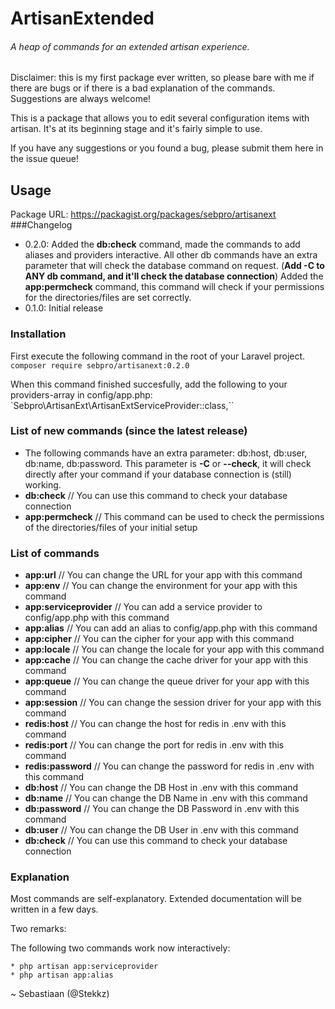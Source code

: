# ArtisanExtended
###### A heap of commands for an extended artisan experience.

Disclaimer: this is my first package ever written,
so please bare with me if there are bugs or if there is a bad explanation of the commands.
Suggestions are always welcome!

This is a package that allows you to edit several configuration items with artisan.
It's at its beginning stage and it's fairly simple to use.

If you have any suggestions or you found a bug, please submit them here in the issue queue!

## Usage

Package URL: https://packagist.org/packages/sebpro/artisanext
###Changelog
* 0.2.0: Added the **db:check** command, made the commands to add aliases and providers interactive. All other db commands have an extra parameter that will check the database command on request. (**Add -C to ANY db command, and it'll check the database connection**)
Added the **app:permcheck** command, this command will check if your permissions for the directories/files are set correctly.
* 0.1.0: Initial release

### Installation
First execute the following command in the root of your Laravel project.
`composer require sebpro/artisanext:0.2.0`

When this command finished succesfully, add the following to your
providers-array in config/app.php:
`Sebpro\ArtisanExt\ArtisanExtServiceProvider::class,``

### List of new commands (since the latest release)

* The following commands have an extra parameter: db:host, db:user, db:name, db:password.
  This parameter is **-C** or **--check**, it will check directly after your command if your database connection is (still) working.
* **db:check** // You can use this command to check your database connection
* **app:permcheck** // This command can be used to check the permissions of the directories/files of your initial setup


### List of commands

* **app:url** // You can change the URL for your app with this command
* **app:env** // You can change the environment for your app with this command
* **app:serviceprovider** // You can add a service provider to config/app.php with this command
* **app:alias** // You can add an alias to config/app.php with this command
* **app:cipher** // You can the cipher for your app with this command
* **app:locale** // You can change the locale for your app with this command
* **app:cache** // You can change the cache driver for your app with this command
* **app:queue** // You can change the queue driver for your app with this command
* **app:session** // You can change the session driver for your app with this command
* **redis:host** // You can change the host for redis in .env with this command
* **redis:port** // You can change the port for redis in .env with this command
* **redis:password** // You can change the password for redis in .env with this command
* **db:host** // You can change the DB Host in .env with this command
* **db:name** // You can change the DB Name in .env with this command
* **db:password** // You can change the DB Password in .env with this command
* **db:user** // You can change the DB User in .env with this command
* **db:check** // You can use this command to check your database connection


### Explanation
Most commands are self-explanatory. Extended documentation will be written in a few days.

Two remarks:

The following two commands work now interactively:
```
* php artisan app:serviceprovider 
* php artisan app:alias
```


~ Sebastiaan (@Stekkz)
